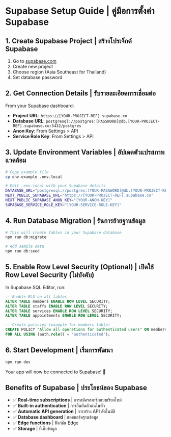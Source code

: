 # Supabase Setup Guide | คู่มือการตั้งค่า Supabase

## 1. Create Supabase Project | สร้างโปรเจ็กต์ Supabase

1. Go to [supabase.com](https://supabase.com)
2. Create new project
3. Choose region (Asia Southeast for Thailand)
4. Set database password

## 2. Get Connection Details | รับรายละเอียดการเชื่อมต่อ

From your Supabase dashboard:
- **Project URL**: `https://[YOUR-PROJECT-REF].supabase.co`
- **Database URL**: `postgresql://postgres:[PASSWORD]@db.[YOUR-PROJECT-REF].supabase.co:5432/postgres`
- **Anon Key**: From Settings > API
- **Service Role Key**: From Settings > API

## 3. Update Environment Variables | อัปเดตตัวแปรสภาพแวดล้อม

```bash
# Copy example file
cp env.example .env.local

# Edit .env.local with your Supabase details
DATABASE_URL="postgresql://postgres:[YOUR-PASSWORD]@db.[YOUR-PROJECT-REF].supabase.co:5432/postgres"
NEXT_PUBLIC_SUPABASE_URL="https://[YOUR-PROJECT-REF].supabase.co"
NEXT_PUBLIC_SUPABASE_ANON_KEY="[YOUR-ANON-KEY]"
SUPABASE_SERVICE_ROLE_KEY="[YOUR-SERVICE-ROLE-KEY]"
```

## 4. Run Database Migration | รันการย้ายฐานข้อมูล

```bash
# This will create tables in your Supabase database
npm run db:migrate

# Add sample data
npm run db:seed
```

## 5. Enable Row Level Security (Optional) | เปิดใช้ Row Level Security (ไม่บังคับ)

In Supabase SQL Editor, run:

```sql
-- Enable RLS on all tables
ALTER TABLE members ENABLE ROW LEVEL SECURITY;
ALTER TABLE staffs ENABLE ROW LEVEL SECURITY;
ALTER TABLE services ENABLE ROW LEVEL SECURITY;
ALTER TABLE appointments ENABLE ROW LEVEL SECURITY;

-- Create policies (example for members table)
CREATE POLICY "Allow all operations for authenticated users" ON members
FOR ALL USING (auth.role() = 'authenticated');
```

## 6. Start Development | เริ่มการพัฒนา

```bash
npm run dev
```

Your app will now be connected to Supabase! 🎉

## Benefits of Supabase | ประโยชน์ของ Supabase

- ✅ **Real-time subscriptions** | การสมัครสมาชิกแบบเรียลไทม์
- ✅ **Built-in authentication** | การยืนยันตัวตนในตัว
- ✅ **Automatic API generation** | การสร้าง API อัตโนมัติ
- ✅ **Database dashboard** | แดชบอร์ดฐานข้อมูล
- ✅ **Edge functions** | ฟังก์ชัน Edge
- ✅ **Storage** | ที่เก็บข้อมูล



